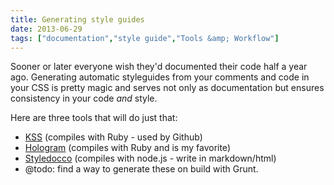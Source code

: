 ```yaml
---
title: Generating style guides
date: 2013-06-29
tags: ["documentation","style guide","Tools &amp; Workflow"]
---
```


Sooner or later everyone wish they'd documented their code half a year ago. Generating automatic styleguides from your comments and code in your CSS is pretty magic and serves not only as documentation but ensures consistency in your code _and_ style.

Here are three tools that will do just that:

- [KSS](http://warpspire.com/kss/) (compiles with Ruby - used by Github)
- [Hologram](http://trulia.github.io/hologram/) (compiles with Ruby and is my favorite)
- [Styledocco](http://jacobrask.github.io/styledocco/) (compiles with node.js - write in markdown/html)
- @todo: find a way to generate these on build with Grunt.
